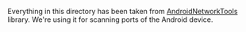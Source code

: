 Everything in this directory has been taken from <a href="https://github.com/stealthcopter/AndroidNetworkTools">AndroidNetworkTools</a> library.
We're using it for scanning ports of the Android device.
